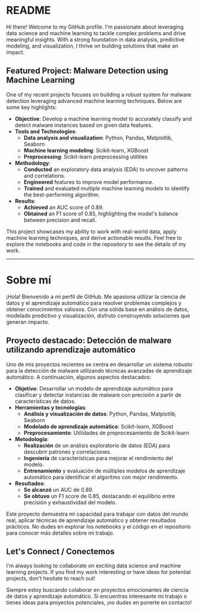 # README

Hi there! Welcome to my GitHub profile. I'm passionate about leveraging data science and machine learning to tackle complex problems and drive meaningful insights. With a strong foundation in data analysis, predictive modeling, and visualization, I thrive on building solutions that make an impact.

## Featured Project: Malware Detection using Machine Learning

One of my recent projects focuses on building a robust system for malware detection leveraging advanced machine learning techniques. Below are some key highlights:

- **Objective**: Develop a machine learning model to accurately classify and detect malware instances based on given data features.
- **Tools and Technologies**:
  - **Data analysis and visualization**: Python, Pandas, Matplotlib, Seaborn
  - **Machine learning modeling**: Scikit-learn, XGBoost
  - **Preprocessing**: Scikit-learn preprocessing utilities
- **Methodology**:
  - **Conducted** an exploratory data analysis (EDA) to uncover patterns and correlations.
  - **Engineered** features to improve model performance.
  - **Trained** and evaluated multiple machine learning models to identify the best-performing algorithm.
- **Results**:
  - **Achieved** an AUC score of 0.89.
  - **Obtained** an F1 score of 0.85, highlighting the model's balance between precision and recall.

This project showcases my ability to work with real-world data, apply machine learning techniques, and derive actionable results. Feel free to explore the notebooks and code in the repository to see the details of my work.

---

# Sobre mí

¡Hola! Bienvenido a mi perfil de GitHub. Me apasiona utilizar la ciencia de datos y el aprendizaje automático para resolver problemas complejos y obtener conocimientos valiosos. Con una sólida base en análisis de datos, modelado predictivo y visualización, disfruto construyendo soluciones que generan impacto.

## Proyecto destacado: Detección de malware utilizando aprendizaje automático

Uno de mis proyectos recientes se centra en desarrollar un sistema robusto para la detección de malware utilizando técnicas avanzadas de aprendizaje automático. A continuación, algunos aspectos destacados:

- **Objetivo**: Desarrollar un modelo de aprendizaje automático para clasificar y detectar instancias de malware con precisión a partir de características de datos.
- **Herramientas y tecnologías**:
  - **Análisis y visualización de datos**: Python, Pandas, Matplotlib, Seaborn
  - **Modelado de aprendizaje automático**: Scikit-learn, XGBoost
  - **Preprocesamiento**: Utilidades de preprocesamiento de Scikit-learn
- **Metodología**:
  - **Realización** de un análisis exploratorio de datos (EDA) para descubrir patrones y correlaciones.
  - **Ingeniería** de características para mejorar el rendimiento del modelo.
  - **Entrenamiento** y evaluación de múltiples modelos de aprendizaje automático para identificar el algoritmo con mejor rendimiento.
- **Resultados**:
  - **Se alcanzó** un AUC de 0.89.
  - **Se obtuvo** un F1 score de 0.85, destacando el equilibrio entre precisión y exhaustividad del modelo.

Este proyecto demuestra mi capacidad para trabajar con datos del mundo real, aplicar técnicas de aprendizaje automático y obtener resultados prácticos. No dudes en explorar los notebooks y el código en el repositorio para conocer más detalles sobre mi trabajo.

## Let's Connect / Conectemos

I'm always looking to collaborate on exciting data science and machine learning projects. If you find my work interesting or have ideas for potential projects, don't hesitate to reach out!

Siempre estoy buscando colaborar en proyectos emocionantes de ciencia de datos y aprendizaje automático. Si encuentras interesante mi trabajo o tienes ideas para proyectos potenciales, ¡no dudes en ponerte en contacto!
